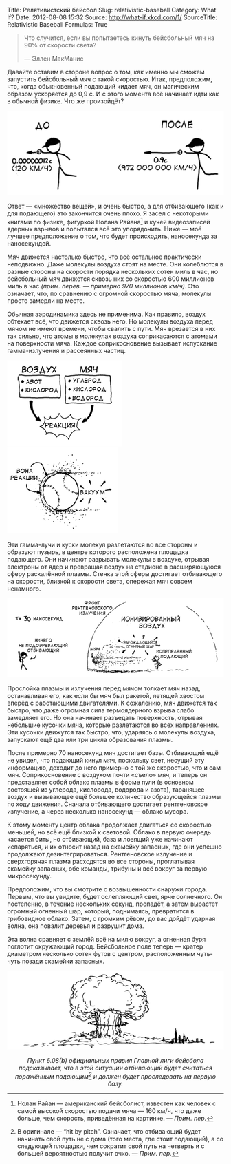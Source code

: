 Title: Релятивистский бейсбол
Slug: relativistic-baseball
Category: What If?
Date: 2012-08-08 15:32
Source: http://what-if.xkcd.com/1/
SourceTitle: Relativistic Baseball
Formulas: True

> Что случится, если вы попытаетесь кинуть бейсбольный мяч на 90% от скорости света?
> 
> — Эллен МакМанис

Давайте оставим в стороне вопрос о том, как именно мы сможем запустить бейсбольный мяч с такой скоростью. Итак, предположим, что, когда обыкновенный подающий кидает мяч, он магическим образом ускоряется до 0,9 c. И с этого момента всё начинает идти как в обычной физике. Что же произойдёт?

![](/uploads/001-relativistic-baseball/relativistic_baseball_01_ru.png "Подающий кидает мяч.")

Ответ — «множество вещей», и очень быстро, а для отбивающего (как и для подающего) это закончится очень плохо. Я засел с некоторыми книгами по физике, фигуркой Нолана Райана[^1] и кучей видеозаписей ядерных взрывов и попытался всё это упорядочить. Ниже — моё лучшее предположение о том, что будет происходить, наносекунда за наносекундой.

Мяч движется настолько быстро, что всё остальное практически неподвижно. Даже молекулы воздуха стоят на месте. Они колеблются в разные стороны на скорости порядка нескольких сотен миль в час, но бейсбольный мяч движется сквозь них со скоростью 600 миллионов миль в час _(прим. перев. — примерно 970 миллионов км/ч)_. Это означает, что, по сравнению с огромной скоростью мяча, молекулы просто замерли на месте.

Обычная аэродинамика здесь не применима. Как правило, воздух обтекает всё, что движется сквозь него. Но молекулы воздуха перед мячом не имеют времени, чтобы свалить с пути. Мяч врезается в них так сильно, что атомы в молекулах воздуха соприкасаются с атомами на поверхности мяча. Каждое соприкосновение вызывает испускание гамма-излучения и рассеянных частиц.

![](/uploads/001-relativistic-baseball/relativistic_baseball_02_ru.png "Иллюстрация образования плазмы.")
![](/uploads/001-relativistic-baseball/relativistic_baseball_03_ru.png "Плазменная зона бейсбольного мяча.")

Эти гамма-лучи и куски молекул разлетаются во все стороны и образуют пузырь, в центре которого расположена площадка подающего. Они начинают разрывать молекулы в воздухе, отрывая электроны от ядер и превращая воздух на стадионе в расширяющуюся сферу раскалённой плазмы. Стенка этой сферы достигает отбивающего на скорости, близкой к скорости света, опережая мяч совсем ненамного.

![](/uploads/001-relativistic-baseball/relativistic_baseball_04_ru.png "t=30 наносекунд.")

Прослойка плазмы и излучения перед мячом толкает мяч назад, останавливая его, как если бы мяч был ракетой, летящей хвостом вперёд с работающими двигателями. К сожалению, мяч движется так быстро, что даже огромная сила термоядерного взрыва слабо замедляет его. Но она начинает разъедать поверхность, отрывая небольшие кусочки мяча, которые разлетаются во всех направлениях. Эти кусочки движутся так быстро, что, ударяясь о молекулы воздуха, запускают ещё два или три цикла образования плазмы.

После примерно 70 наносекунд мяч достигает базы. Отбивающий ещё не увидел, что подающий кинул мяч, поскольку свет, несущий эту информацию, доходит до него примерно с той же скоростью, что и сам мяч. Соприкосновение с воздухом почти «съело» мяч, и теперь он представляет собой облако плазмы в форме пули (в основном состоящей из углерода, кислорода, водорода и азота), таранящее воздух и вызывающее ещё большее количество образующейся плазмы по ходу движения. Сначала отбивающего достигает рентгеновское излучение, а через несколько наносекунд — облако мусора.

К этому моменту центр облака продолжает двигаться со скоростью меньшей, но всё ещё близкой к световой. Облако в первую очередь касается биты, но отбивающий, база и ловящий уже начинают испаряться, и их относит назад на скамейку запасных, где они успешно продолжают дезинтегрироваться. Рентгеновское излучение и сверхгорячая плазма расходятся во все стороны, проглатывая скамейку запасных, обе команды, трибуны и всё вокруг за первую микросекунду.

Предположим, что вы смотрите с возвышенности снаружи города. Первым, что вы увидите, будет ослепляющий свет, ярче солнечного. Он постепенно, в течение нескольких секунд, пропадёт, а затем вырастет огромный огненный шар, который, поднимаясь, превратится в грибовидное облако. Затем, с громким рёвом, до вас дойдёт ударная волна, она повалит деревья и разрушит дома.

Эта волна сравняет с землёй всё на милю вокруг, а огненная буря поглотит окружающий город. Бейсбольное поле теперь — кратер диаметром несколько сотен футов с центром, расположенным чуть-чуть позади скамейки запасных.

![](/uploads/001-relativistic-baseball/relativistic_baseball_05_ru.png "Грибовидное облако.")

_<center>Пункт 6.08(b) официальных правил Главной лиги бейсбола подсказывает, что в этой ситуации отбивающий будет считаться поражённым подающим[^2] и должен будет проследовать на первую базу.</center>_

[^1]: Нолан Райан — американский бейсболист, известен как человек с самой высокой скоростью подачи мяча — 160 км/ч, что даже больше, чем скорость, приведённая на картинке. — _Прим. пер._
[^2]: В оригинале — “hit by pitch”. Означает, что отбивающий будет начинать свой путь не с дома (того места, где стоит подающий), а со следующей площадки, чем сократит свой путь на четверть и с большей вероятностью получит очко. — _Прим. пер._
